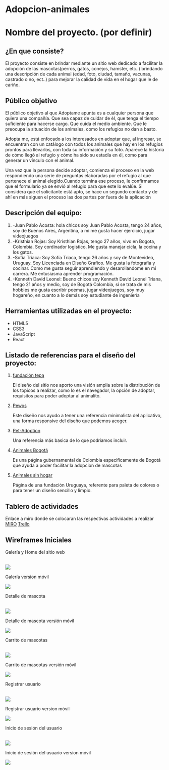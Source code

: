 # Adopcion-animales

<h1>Nombre del proyecto. (por definir) </h1>

  <section >
    <h2>¿En que consiste? </h2>
    <p>
        El proyecto consiste en brindar mediante un sitio web dedicado a facilitar la adopción de las mascotas(perros, gatos, conejos, hamster, etc..) brindando una descripción de cada animal (edad, foto, ciudad, tamaño, vacunas, castrado o no, ect..)  para mejorar la calidad de vida en el hogar que le de cariño. 
    </p>
  </section>


  <section>
    <h2>Público objetivo </h2>
    <p>
      El público objetivo al que Adoptame apunta es a cualquier persona que quiera una compañía. Que sea capaz de cuidar de él, que tenga el tiempo suficiente para hacerse cargo. Que cuida el medio ambiente. Que le preocupa la situación de los animales, como los refugios no dan a basto. 
    </p>
    <p>
      Adopta me, está enfocado a los interesados en adoptar que, al ingresar, se encuentran con un catálogo con todos los animales que hay en los refugios prontos para llevarlos, con toda su información y su foto. Aparece la historia de cómo llegó al refugio y cómo ha sido su estadía en él, como para generar un vínculo con el animal. 
    </p>
    <p>
      Una vez que la persona decide adoptar, comienza el proceso en la web respondiendo una serie de preguntas elaboradas por el refugio al que pertenece el animal elegido.Cuando termina ese proceso, le confirmamos que el formulario ya se envió al refugio para que este lo evalúe. Si considera que el solicitante está apto, se hace un segundo contacto y de ahí en más siguen el proceso las dos partes por fuera de la aplicación
    </p>
  </section>


  <section>
    <h2>  Descripción del equipo:</h2>
    <ol>
      <li>-Juan Pablo Acosta: hola chicos soy Juan Pablo Acosta, tengo 24 años, soy de Buenos Aires, Argentina, a mi me gusta hacer ejercicio, jugar videojuegos </li>
      <li> -Kristhian Rojas: Soy Kristhian Rojas, tengo 27 años, vivo en Bogota, Colombia. Soy cordinador logistico. Me gusta manejar cicla, la cocina y los gatos. </li>
      <li> -Sofia Triaca: Soy Sofía Triaca, tengo 26 años y soy de Montevideo, Uruguay.  Soy Licenciada en Diseño Grafico. Me gusta la fotografia y cocinar. Como me gusta seguir aprendiendo y desarollandome en mi carrera. Me entusiasma aprender programación.</li>
      <li>-Kenneth David Leonel: Bueno chicos soy Kenneth David Leonel Triana, tengo 21 años y medio, soy de Bogotá Colombia, si se trata de mis hobbies me gusta escribir poemas, jugar videojuegos, soy muy hogareño, en cuanto a lo demás soy estudiante de ingeniería </li>
     </ol>
  </section>


  <section >
    <h2>Herramientas utilizadas en el proyecto: </h2>
    <ul>
      <li>HTML5 </li>
      <li>CSS3 </li>
      <li>JavaScript </li>
      <li>React </li>
    </ul>

  <section >
       <h2>Listado de referencias para el diseño del proyecto:</h2>
      <ol>
        <li> <a href="https://www.fundaciontepa.org/adopta/">fundación tepa</a>
          <p> El diseño del sitio nos aporto una visión amplia sobre la distribución de los topicos a realizar, como lo 
          es el navegador, la opción de adoptar, requisitos para poder adoptar al animalito. </p>
        </li>
        <li> <a href="https://www.behance.net/gallery/90712891/Pewos-Diseno-de-sitio-de-adopcion-de-perros?tracking_source=search_projects%7Cadopcion"> Pewos</a>
        <p> Este diseño nos ayudo a tener una referencia minimalista del aplicativo, una forma responsive del diseño  que podemos acoger. </p>
        </li>
        <li> <a href="https://www.behance.net/gallery/120218931/Pet-Adoption-Web-Design?tracking_source=search_projects%7Cadoption%20pet"> Pet-Adoption</a>
        <p>  Una referencia más basica de lo que podriamos incluir. </p>
        </li>
        <li> <a href="https://www.animalesbog.gov.co/cliff/index.html#amigos">Animales Bogotá </a>
        <p>  Es una página gubernamental de Colombia especificamente de Bogotá que ayuda a poder facilitar la adopcion de mascotas </p>
        </li>
        <li> <a href="https://www.animalessinhogar.com.uy/#/">Animales sin hogar</a>
        <p>  Página de una fundación Uruguaya, referente para paleta de colores o para tener un diseño sencillo y limpio. </p>
        </li>
      </ol>
  </section>
  
 
 <h2>Tablero de actividades</h2>
 
 <p>Enlace a miro donde se colocaran las respectivas actividades a realizar
  <a href ="https://miro.com/app/board/uXjVOicEj8o=/"> MIRO</a>
  <a href ="https://trello.com/invite/b/e2Pqyiwj/707202f9d449100d8bcfadf16f10e9ce/adopcion-animales-digital-house"> Trello</a>

 </p>
 
 <section>
  <h2>Wireframes Iniciales</h2>
  <div>
    <p>Galería y Home del sitio web</p>
    <br>
    <img src="./Wireframes/HOME+GALERIA.jpg">
     <p>Galería version móvil</p>
    <img src="./Wireframes/HOME+GALERIAversioncel.jpg">
  </div>
  <div>
    <p>Detalle de mascota</p>
    <br>
    <img src="./Wireframes/DetalleMascota.jpg">
     <p>Detalle de mascota versión móvil</p>
    <img src="./Wireframes/DetalleMascotaversioncel.jpg">
  </div>
   <div>
    <p>Carrito de mascotas </p>
    <br>
    <img src="./Wireframes/CarritoMascota.jpg">
     <p>Carrito de mascotas versión móvil</p>
    <img src="./Wireframes/CarritoMascotaversioncel.jpg">
 </div>

 <div>
    <p>Registrar usuario</p>
    <br>
    <img src="./Wireframes/Registro.jpg">
     <p>Registrar usuario version móvil</p>
    <img src="./Wireframes/Registroversioncel.jpg">
 </div>   

  <div>
    <p>Inicio de sesión del usuario</p>
    <br>
    <img src="./Wireframes/Iniciarsesion.jpg">
     <p>Inicio de sesión del usuario version móvil</p>
    <img src="./Wireframes/Ininciarsesionversioncel.jpg">
 </div>  
</section>

